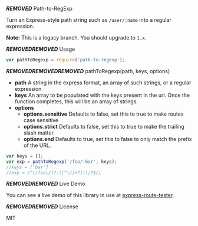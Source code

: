 ***REMOVED*** Path-to-RegExp

Turn an Express-style path string such as `/user/:name` into a regular expression.

**Note:** This is a legacy branch. You should upgrade to `1.x`.

***REMOVED******REMOVED*** Usage

```javascript
var pathToRegexp = require('path-to-regexp');
```

***REMOVED******REMOVED******REMOVED*** pathToRegexp(path, keys, options)

 - **path** A string in the express format, an array of such strings, or a regular expression
 - **keys** An array to be populated with the keys present in the url.  Once the function completes, this will be an array of strings.
 - **options**
   - **options.sensitive** Defaults to false, set this to true to make routes case sensitive
   - **options.strict** Defaults to false, set this to true to make the trailing slash matter.
   - **options.end** Defaults to true, set this to false to only match the prefix of the URL.

```javascript
var keys = [];
var exp = pathToRegexp('/foo/:bar', keys);
//keys = ['bar']
//exp = /^\/foo\/(?:([^\/]+?))\/?$/i
```

***REMOVED******REMOVED*** Live Demo

You can see a live demo of this library in use at [express-route-tester](http://forbeslindesay.github.com/express-route-tester/).

***REMOVED******REMOVED*** License

  MIT
